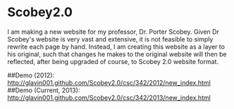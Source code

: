Scobey2.0
=========

I am making a new website for my professor, Dr. Porter Scobey. 
Given Dr Scobey's website is very vast and extensive, it is not feasible to simply rewrite each page by hand.
Instead, I am creating this website as a layer to his original, such that changes he makes to the original website will then be reflected, after being upgraded of course, to Scobey 2.0 website format.

##Demo (2012): 
http://glavin001.github.com/Scobey2.0/csc/342/2012/new_index.html
##Demo (Current, 2013): 
http://glavin001.github.com/Scobey2.0/csc/342/2013/new_index.html
